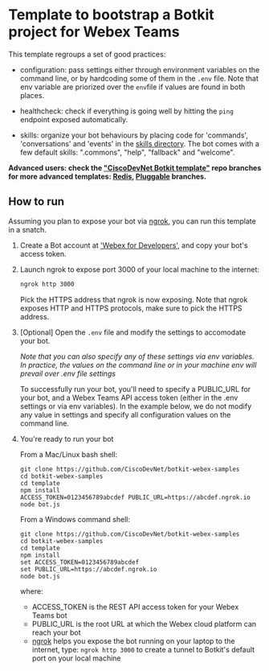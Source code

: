 # Template to bootstrap a Botkit project for Webex Teams

This template regroups a set of good practices:

- configuration: pass settings either through environment variables on the command line, or by hardcoding some of them in the `.env` file. Note that env variable are priorized over the `env`file if values are found in both places.

- healthcheck: check if everything is going well by hitting the `ping` endpoint exposed automatically. 

- skills: organize your bot behaviours by placing code for 'commands', 'conversations' and 'events' in the [skills directory](skills/README.md). The bot comes with a few default skills: ".commons", "help", "fallback" and "welcome".

**Advanced users: check the ["CiscoDevNet Botkit template"](https://github.com/CiscoDevNet/botkit-template) repo branches for more advanced templates: [Redis](https://github.com/CiscoDevNet/botkit-template/tree/redis), [Pluggable](https://github.com/CiscoDevNet/botkit-template/tree/plugin) branches.**


## How to run

Assuming you plan to expose your bot via [ngrok](https://ngrok.com),
you can run this template in a snatch.

1. Create a Bot account at ['Webex for Developers'](https://developer.webex.com/add-bot.html), and copy your bot's access token.

1. Launch ngrok to expose port 3000 of your local machine to the internet:

    ```sh
    ngrok http 3000
    ```

    Pick the HTTPS address that ngrok is now exposing. Note that ngrok exposes HTTP and HTTPS protocols, make sure to pick the HTTPS address.

1. [Optional] Open the `.env` file and modify the settings to accomodate your bot.

    _Note that you can also specify any of these settings via env variables. In practice, the values on the command line or in your machine env will prevail over .env file settings_

    To successfully run your bot, you'll need to specify a PUBLIC_URL for your bot, and a Webex Teams API access token (either in the .env settings or via env variables). In the example below, we do not modify any value in settings and specify all configuration values on the command line.

1. You're ready to run your bot

    From a Mac/Linux bash shell:

    ```shell
    git clone https://github.com/CiscoDevNet/botkit-webex-samples
    cd botkit-webex-samples
    cd template
    npm install
    ACCESS_TOKEN=0123456789abcdef PUBLIC_URL=https://abcdef.ngrok.io node bot.js
    ```

    From a Windows command shell:

    ```shell
    git clone https://github.com/CiscoDevNet/botkit-webex-samples
    cd botkit-webex-samples
    cd template
    npm install
    set ACCESS_TOKEN=0123456789abcdef
    set PUBLIC_URL=https://abcdef.ngrok.io
    node bot.js
    ```

    where:

    - ACCESS_TOKEN is the REST API access token for your Webex Teams bot
    - PUBLIC_URL is the root URL at which the Webex cloud platform can reach your bot
    - [ngrok](http://ngrok.com) helps you expose the bot running on your laptop to the internet, type: `ngrok http 3000` to create a tunnel to Botkit's default port on your local machine
